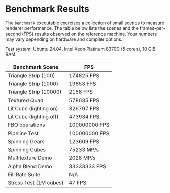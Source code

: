 # Benchmark Results

The `benchmark` executable exercises a collection of small scenes to
measure renderer performance.  The table below lists the scenes and the
frames-per-second (FPS) results observed on the reference machine.  Your
numbers may vary depending on hardware and compiler options.

Test system: Ubuntu 24.04, Intel Xeon Platinum 8370C (5 cores), 10 GiB RAM.

| Benchmark Scene            | FPS |
|----------------------------|-----|
| Triangle Strip (100)       | 174825 FPS |
| Triangle Strip (1000)      | 19853 FPS |
| Triangle Strip (10000)     | 2158 FPS |
| Textured Quad              | 578035 FPS |
| Lit Cube (lighting on)     | 326797 FPS |
| Lit Cube (lighting off)    | 473934 FPS |
| FBO operations             | 100000000 FPS |
| Pipeline Test              | 100000000 FPS |
| Spinning Gears             | 123609 FPS |
| Spinning Cubes             | 75233 MP/s |
| Multitexture Demo          | 2028 MP/s |
| Alpha Blend Demo           | 33333333 FPS |
| Fill Rate Suite            | N/A |
| Stress Test (1M cubes)     | 47 FPS |

